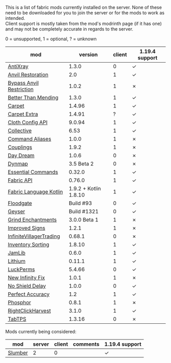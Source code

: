 This is a list of fabric mods currently installed on the server. None of these need to be downloaded for you to join the server or for the mods to work as intended. <br>
Client support is mostly taken from the mod's modrinth page (if it has one) and may not be completely accurate in regards to the server.

0 = unsupported, 1 = optional, ? = unknown

| mod | version | client | 1.19.4 support |
| --- | --- | --- | --- |
| [AntiXray](https://modrinth.com/mod/anti-xray) | 1.3.0 | 0 | &check; |
| [Anvil Restoration](https://modrinth.com/mod/anvil-restoration) | 2.0 | 1 | &check; |
| [Bypass Anvil Restriction](https://www.curseforge.com/minecraft/mc-mods/bypass-anvil-restriction) | 1.0.2 | 1 | &cross; |
| [Better Than Mending](https://modrinth.com/mod/better-than-mending) | 1.3.0 | 1 | &check; |
| [Carpet](https://modrinth.com/mod/carpet) | 1.4.96 | 1 | &check; |
| [Carpet Extra](https://github.com/gnembon/carpet-extra) | 1.4.91 | ? | &check; |
| [Cloth Config API](https://modrinth.com/mod/cloth-config/) | 9.0.94 | 1 | &check; |
| [Collective](https://modrinth.com/mod/collective) | 6.53 | 1 | &check; |
| [Command Aliases](https://modrinth.com/mod/commandaliases) | 1.0.0 | 1 | &cross; |
| [Couplings](https://modrinth.com/mod/couplings) | 1.9.2 | 1 | &cross; |
| [Day Dream](https://modrinth.com/mod/day-dream) | 1.0.6 | 0 | &cross; |
| [Dynmap](https://www.curseforge.com/minecraft/mc-mods/dynmapforge) | 3.5 Beta 2 | 0 | &cross; |
| [Essential Commands](https://modrinth.com/mod/essential-commands) | 0.32.0 | 1 | &check; |
| [Fabric API](https://modrinth.com/mod/fabric-api) | 0.76.0 | 1 | &check; |
| [Fabric Language Kotlin](https://modrinth.com/mod/fabric-language-kotlin/) | 1.9.2 + Kotlin 1.8.10 | 1 | &check; |
| [Floodgate](https://github.com/GeyserMC/Floodgate-Fabric) | Build #93 | 0 | &check; |
| [Geyser](https://geysermc.org/) | Build #1321 | 0 | &check; |
| [Grind Enchantments](https://modrinth.com/mod/grind-enchantments) |  3.0.0 Beta 1 | 1 | &cross; |
| [Improved Signs](https://modrinth.com/mod/improved-signs) | 1.2.1 | 1 | &cross; |
| [InfiniteVillagerTrading](https://modrinth.com/mod/infinitevillagertrading) |  0.68.1 | 0 | &cross; |
| [Inventory Sorting](https://modrinth.com/mod/inventory-sorting) | 1.8.10 | 1 | &check; |
| [JamLib](https://modrinth.com/mod/jamlib) | 0.6.0 | 1 | &check; |
| [Lithium](https://modrinth.com/mod/lithium) | 0.11.1 | 1 | &check; |
| [LuckPerms](https://luckperms.net/) | 5.4.66 | 0 | &check; |
| [New Infinity Fix](https://modrinth.com/mod/new-infinity-fix) | 1.0.1 | 1 | &cross; |
| [No Shield Delay](https://modrinth.com/mod/no-shield-delay) | 1.0.0 | 0 | &check; |
| [Perfect Accuracy](https://modrinth.com/mod/perfect-accuracy) | 1.2 | 1 | &check; |
| [Phosphor](https://modrinth.com/mod/phosphor) | 0.8.1 | 1 | &cross; |
| [RightClickHarvest](https://modrinth.com/mod/rightclickharvest) | 3.1.0 | 1 | &check; |
| [TabTPS](https://modrinth.com/plugin/tabtps) | 1.3.16 | 0 | &cross; |

Mods currently being considered:

| mod | server | client | comments | 1.19.4 support |
| --- | --- | --- | --- | --- |
| [Slumber](https://modrinth.com/mod/slumber) | 2 | 0 | | &check; |
